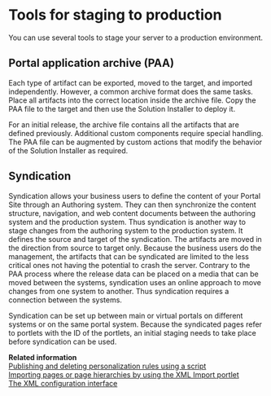 # Tools for staging to production

You can use several tools to stage your server to a production environment.

## Portal application archive (PAA)

Each type of artifact can be exported, moved to the target, and imported independently. However, a common archive format does the same tasks. Place all artifacts into the correct location inside the archive file. Copy the PAA file to the target and then use the Solution Installer to deploy it.

For an initial release, the archive file contains all the artifacts that are defined previously. Additional custom components require special handling. The PAA file can be augmented by custom actions that modify the behavior of the Solution Installer as required.

## Syndication

Syndication allows your business users to define the content of your Portal Site through an Authoring system. They can then synchronize the content structure, navigation, and web content documents between the authoring system and the production system. Thus syndication is another way to stage changes from the authoring system to the production system. It defines the source and target of the syndication. The artifacts are moved in the direction from source to target only. Because the business users do the management, the artifacts that can be syndicated are limited to the less critical ones not having the potential to crash the server. Contrary to the PAA process where the release data can be placed on a media that can be moved between the systems, syndication uses an online approach to move changes from one system to another. Thus syndication requires a connection between the systems.

Syndication can be set up between main or virtual portals on different systems or on the same portal system. Because the syndicated pages refer to portlets with the ID of the portlets, an initial staging needs to take place before syndication can be used.

**Related information**  
[Publishing and deleting personalization rules using a script](../../../../manage_content/pzn/publishing_pzn_rules/pzn_publish_script.md)<br>
[Importing pages or page hierarchies by using the XML Import portlet](../../../../extend_dx/development_tools/portal_admin_tools/xml_config_interface/working_xml_config_interface/using_admin_portlets_for_xml_config/adxmltsk_portlets_imp.md)<br>
[The XML configuration interface](../../../../extend_dx/development_tools/portal_admin_tools/xml_config_interface/index.md)

